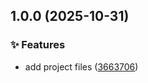 ## 1.0.0 (2025-10-31)

### ✨ Features

* add project files ([3663706](https://github.com/kvnmtz/create-kinetic-illuminator/commit/3663706147782cd0114946da292cc070da5709f9))
